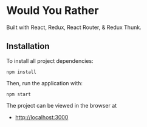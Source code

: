 # Would You Rather

Built with React, Redux, React Router, & Redux Thunk.

## Installation

To install all project dependencies:
```
npm install
```
Then, run the application with:
```
npm start
```

The project can be viewed in the browser at

- [http://localhost:3000](http://localhost:3000)

